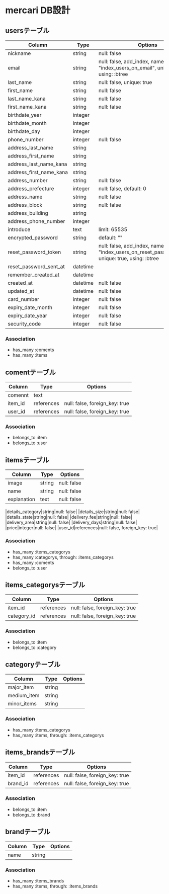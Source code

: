 # mercari DB設計
## usersテーブル
|Column|Type|Options|
|------|----|-------|
|nickname|string|null: false|
|email|string|null: false, add_index, name: "index_users_on_email", unique: true, using: :btree|
|last_name|string|null: false, unique: true|
|first_name|string|null: false|
|last_name_kana|string|null: false|
|first_name_kana|string|null: false|
|birthdate_year|integer||
|birthdate_month|integer||
|birthdate_day|integer||
|phone_number|integer|null: false|
|address_last_name|string||
|address_first_name|string||
|address_last_name_kana|string||
|address_first_name_kana|string||
|address_number|string|null: false|
|address_prefecture|integer|null: false, default: 0|
|address_name|string|null: false|
|address_block|string|null: false|
|address_building|string||
|address_phone_number|integer||
|introduce|text|limit: 65535|
|encrypted_password|string|default: ""|
|reset_password_token|string|null: false, add_index, name: "index_users_on_reset_password_token", unique: true, using: :btree|
|reset_password_sent_at|datetime||
|remember_created_at|datetime||
|created_at|datetime|null: false|
|updated_at|datetime|null: false|
|card_number|integer|null: false|
|expiry_date_month|integer|null: false|
|expiry_date_year|integer|null: false|
|security_code|integer|null: false|
### Association
- has_many :coments
- has_many :items


## comentテーブル
|Column|Type|Options|
|------|----|-------|
|comennt|text||
|item_id|references|null: false, foreign_key: true|
|user_id|references|null: false, foreign_key: true|
### Association
- belongs_to :item
- belongs_to :user


## itemsテーブル
|Column|Type|Options|
|------|----|-------|
|image|string|null: false|
|name|string|null: false|
|explanation|text|null: false|
<!-- 下カテゴリを別テーブルにしてもいいかも -->
|details_category|string|null: false|
|details_size|string|null: false|
|details_state|string|null: false|
|delivery_fee|string|null: false|
|delivery_area|string|null: false|
|delivery_days|string|null: false|
|price|integer|null: false|
|user_id|references|null: false, foreign_key: true|
### Association
- has_many :items_categorys
- has_many :categorys, through: :items_categorys
- has_many :coments
- belongs_to :user

## items_categorysテーブル
|Column|Type|Options|
|------|----|-------|
|item_id|references|null: false, foreign_key: true|
|category_id|references|null: false, foreign_key: true|
### Association
- belongs_to :item
- belongs_to :category


## categoryテーブル
|Column|Type|Options|
|------|----|-------|
|major_item|string||
|medium_item|string||
|minor_items|string||
### Association
- has_many :items_categorys
- has_many :items, through: :items_categorys

## items_brandsテーブル
|Column|Type|Options|
|------|----|-------|
|item_id|references|null: false, foreign_key: true|
|brand_id|references|null: false, foreign_key: true|
### Association
- belongs_to :item
- belongs_to :brand

## brandテーブル
|Column|Type|Options|
|------|----|-------|
|name|string||
### Association
- has_many :items_brands
- has_many :items, through: :items_brands

